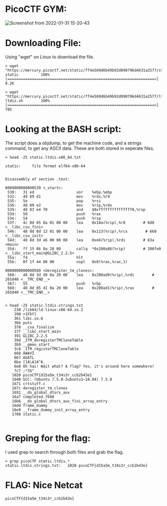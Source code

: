 # PicoCTF GYM: 
![Screenshot from 2022-01-31 15-20-43](https://user-images.githubusercontent.com/38919321/151867123-ad044e4f-b3ff-4a1d-84e4-5c6383a4b102.png)

# Downloading File:
Using "wget" on Linux to download the file. 
```
> wget "https://mercury.picoctf.net/static/ff4e569d6b49b92d090796d4631a2577/static"
static          100%[==================================================================>]   8.2K      

> wget "https://mercury.picoctf.net/static/ff4e569d6b49b92d090796d4631a2577/ltdis.sh"
ltdis.sh        100%[==================================================================>]  785

```

# Looking at the BASH script:
The script does a objdump, to get the machine code, and a strings command, to get any ASCII data. These are both stored in seperate files.  
```
> head -25 static.ltdis.x86_64.txt 

static:     file format elf64-x86-64


Disassembly of section .text:

0000000000000530 <_start>:
 530:	31 ed                	xor    %ebp,%ebp
 532:	49 89 d1             	mov    %rdx,%r9
 535:	5e                   	pop    %rsi
 536:	48 89 e2             	mov    %rsp,%rdx
 539:	48 83 e4 f0          	and    $0xfffffffffffffff0,%rsp
 53d:	50                   	push   %rax
 53e:	54                   	push   %rsp
 53f:	4c 8d 05 8a 01 00 00 	lea    0x18a(%rip),%r8        # 6d0 <__libc_csu_fini>
 546:	48 8d 0d 13 01 00 00 	lea    0x113(%rip),%rcx        # 660 <__libc_csu_init>
 54d:	48 8d 3d e6 00 00 00 	lea    0xe6(%rip),%rdi        # 63a <main>
 554:	ff 15 86 0a 20 00    	callq  *0x200a86(%rip)        # 200fe0 <__libc_start_main@GLIBC_2.2.5>
 55a:	f4                   	hlt    
 55b:	0f 1f 44 00 00       	nopl   0x0(%rax,%rax,1)

0000000000000560 <deregister_tm_clones>:
 560:	48 8d 3d d9 0a 20 00 	lea    0x200ad9(%rip),%rdi        # 201040 <__TMC_END__>
 567:	55                   	push   %rbp
 568:	48 8d 05 d1 0a 20 00 	lea    0x200ad1(%rip),%rax        # 201040 <__TMC_END__>


> head -25 static.ltdis.strings.txt 
    238 /lib64/ld-linux-x86-64.so.2
    290 >1FbY]
    361 libc.so.6
    36b puts
    370 __cxa_finalize
    37f __libc_start_main
    391 GLIBC_2.2.5
    39d _ITM_deregisterTMCloneTable
    3b9 __gmon_start__
    3c8 _ITM_registerTMCloneTable
    660 AWAVI
    667 AUATL
    6ba []A\A]A^A_
    6e8 Oh hai! Wait what? A flag? Yes, it's around here somewhere!
    7c7 ;*3$"
   1020 picoCTF{d15a5m_t34s3r_ccb2b43e}
   1040 GCC: (Ubuntu 7.5.0-3ubuntu1~18.04) 7.5.0
   1671 crtstuff.c
   167c deregister_tm_clones
   1691 __do_global_dtors_aux
   16a7 completed.7698
   16b6 __do_global_dtors_aux_fini_array_entry
   16dd frame_dummy
   16e9 __frame_dummy_init_array_entry
   1708 static.c
 
```


# Greping for the flag:
I used grep to search through both files and grab the flag. 
```
> grep picoCTF static.ltdis.*
static.ltdis.strings.txt:   1020 picoCTF{d15a5m_t34s3r_ccb2b43e}

```


# FLAG: Nice Netcat
```
picoCTF{d15a5m_t34s3r_ccb2b43e}
```

